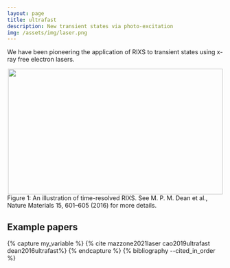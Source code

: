 ```yaml
---
layout: page
title: ultrafast
description: New transient states via photo-excitation
img: /assets/img/laser.png
---
```


We have been pioneering the application of RIXS to transient states using x-ray free electron lasers.

<center><img src="{{ site.baseurl }}/assets/img/tr-RIXS.png" height="293" width="500"></center>
<div class="col three caption">
    Figure 1: An illustration of time-resolved RIXS. See M. P. M. Dean et al., Nature Materials 15, 601–605 (2016) for more details.
</div>


## Example papers
{% capture my_variable %}
{% cite mazzone2021laser cao2019ultrafast dean2016ultrafast%}
{% endcapture %}
{% bibliography --cited_in_order %}
